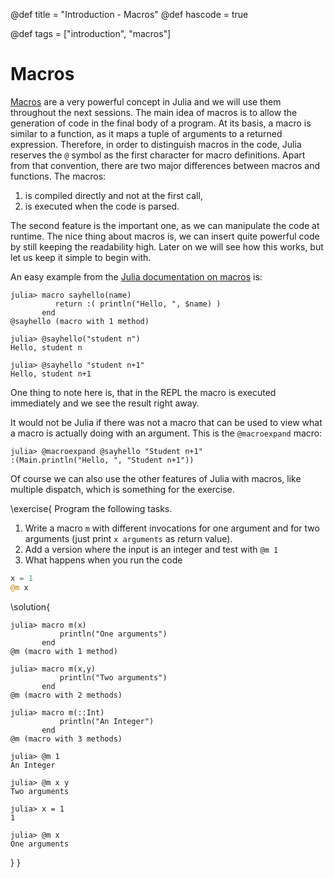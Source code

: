 @def title = "Introduction - Macros"
@def hascode = true

@def tags = ["introduction", "macros"]

# Macros

[Macros](https://docs.julialang.org/en/v1/manual/metaprogramming/#man-macros) are a very powerful concept in Julia and we will use them throughout the next sessions.
The main idea of macros is to allow the generation of code in the final body of a program.
At its basis, a macro is similar to a function, as it maps a tuple of arguments to a returned expression. 
Therefore, in order to distinguish macros in the code, Julia reserves the `@` symbol as the first character for macro definitions. 
Apart from that convention, there are two major differences between macros and functions.
The macros:
1. is compiled directly and not at the first call,
1. is executed when the code is parsed.

The second feature is the important one, as we can manipulate the code at runtime.
The nice thing about macros is, we can insert quite powerful code by still keeping the readability high. 
Later on we will see how this works, but let us keep it simple to begin with.  

An easy example from the [Julia documentation on macros](https://docs.julialang.org/en/v1/manual/metaprogramming/#man-macros) is:
```julia-repl
julia> macro sayhello(name)
          return :( println("Hello, ", $name) )
       end
@sayhello (macro with 1 method)

julia> @sayhello("student n")
Hello, student n

julia> @sayhello "student n+1"
Hello, student n+1
```
One thing to note here is, that in the REPL the macro is executed immediately and we see the result right away. 

It would not be Julia if there was not a macro that can be used to view what a macro is actually doing with an argument. 
This is the `@macroexpand` macro:
```julia-repl
julia> @macroexpand @sayhello "Student n+1"
:(Main.println("Hello, ", "Student n+1"))
```

Of course we can also use the other features of Julia with macros, like multiple dispatch, which is something for the exercise. 

\exercise{
Program the following tasks.
1. Write a macro `m` with different invocations for one argument and for two arguments (just print `x arguments` as return value). 
1. Add a version where the input is an integer and test with `@m 1`
1. What happens when you run the code 
```julia
x = 1
@m x
```

\solution{
```julia-repl
julia> macro m(x)
           println("One arguments")
       end
@m (macro with 1 method)

julia> macro m(x,y)
           println("Two arguments")
       end
@m (macro with 2 methods)

julia> macro m(::Int)
           println("An Integer")
       end
@m (macro with 3 methods)

julia> @m 1
An Integer

julia> @m x y
Two arguments

julia> x = 1
1

julia> @m x
One arguments
```
}
}
